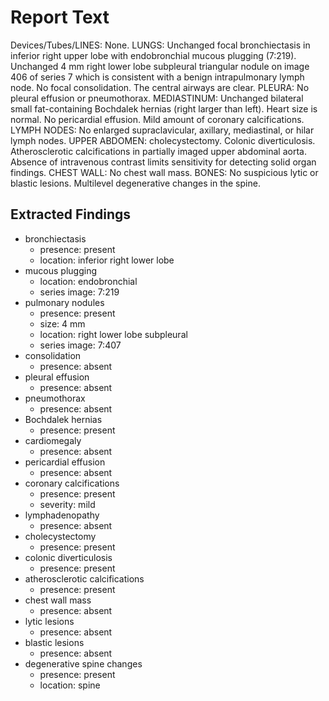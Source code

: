 # Report Text

Devices/Tubes/LINES: None.
LUNGS: Unchanged focal bronchiectasis in inferior right upper lobe with endobronchial mucous plugging (7:219). Unchanged 4 mm right lower lobe subpleural triangular nodule on image 406 of series 7 which is consistent with a benign intrapulmonary lymph node. No focal consolidation. The central airways are clear.
PLEURA: No pleural effusion or pneumothorax.
MEDIASTINUM: Unchanged bilateral small fat-containing Bochdalek hernias (right larger than left). Heart size is normal. No pericardial effusion. Mild amount of coronary calcifications.
LYMPH NODES: No enlarged supraclavicular, axillary, mediastinal, or hilar lymph nodes.
UPPER ABDOMEN: cholecystectomy. Colonic diverticulosis. Atherosclerotic calcifications in partially imaged upper abdominal aorta. Absence of intravenous contrast limits sensitivity for detecting solid organ findings.
CHEST WALL: No chest wall mass.
BONES: No suspicious lytic or blastic lesions. Multilevel degenerative changes in the spine.

## Extracted Findings

- bronchiectasis
  - presence: present
  - location: inferior right lower lobe
- mucous plugging
  - location: endobronchial
  - series image: 7:219
- pulmonary nodules
  - presence: present
  - size: 4 mm
  - location: right lower lobe subpleural
  - series image: 7:407
- consolidation
  - presence: absent
- pleural effusion
  - presence: absent
- pneumothorax
  - presence: absent
- Bochdalek hernias
  - presence: present
- cardiomegaly
  - presence: absent
- pericardial effusion
  - presence: absent
- coronary calcifications
  - presence: present
  - severity: mild
- lymphadenopathy
  - presence: absent
- cholecystectomy
  - presence: present
- colonic diverticulosis
  - presence: present
- atherosclerotic calcifications
  - presence: present
- chest wall mass
  - presence: absent
- lytic lesions
  - presence: absent
- blastic lesions
  - presence: absent
- degenerative spine changes
  - presence: present
  - location: spine
  